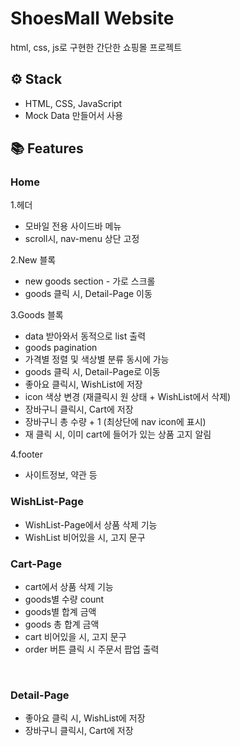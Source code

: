 # ShoesMall Website
html, css, js로 구현한 간단한 쇼핑몰 프로젝트

## ⚙ Stack
- HTML, CSS, JavaScript
- Mock Data 만들어서 사용

## 📚 Features

### Home

1.헤더
- 모바일 전용 사이드바 메뉴
- scroll시, nav-menu 상단 고정


2.New 블록
- new goods section - 가로 스크롤
- goods 클릭 시, Detail-Page 이동


3.Goods 블록
- data 받아와서 동적으로 list 출력
- goods pagination
- 가격별 정렬 및 색상별 분류 동시에 가능
- goods 클릭 시, Detail-Page로 이동
- 좋아요 클릭시, WishList에 저장
- icon 색상 변경 (재클릭시 원 상태 + WishList에서 삭제)
- 장바구니 클릭시, Cart에 저장
- 장바구니 총 수량 + 1 (최상단에 nav icon에 표시)
- 재 클릭 시, 이미 cart에 들어가 있는 상품 고지 알림

4.footer
- 사이트정보, 약관 등


### WishList-Page

- WishList-Page에서 상품 삭제 기능
- WishList 비어있을 시, 고지 문구



### Cart-Page

- cart에서 상품 삭제 기능
- goods별 수량 count
- goods별 합계 금액
- goods 총 합계 금액
- cart 비어있을 시, 고지 문구
- order 버튼 클릭 시 주문서 팝업 출력

<br/>

### Detail-Page

- 좋아요 클릭 시, WishList에 저장
- 장바구니 클릭시, Cart에 저장
